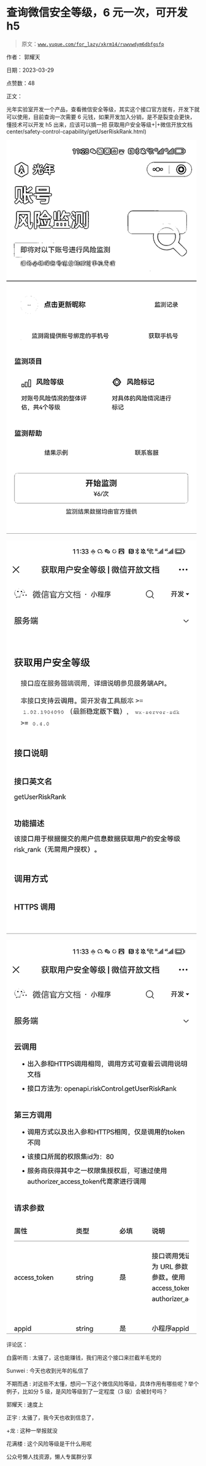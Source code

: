 # 查询微信安全等级，6 元一次，可开发 h5

> 原文：[`www.yuque.com/for_lazy/xkrm14/ruwvwdym6dbfgsfp`](https://www.yuque.com/for_lazy/xkrm14/ruwvwdym6dbfgsfp)



作者： 郭耀天



日期：2023-03-29



点赞数：48



正文：



光年实验室开发一个产品，查看微信安全等级，其实这个接口官方就有，开发下就可以使用，目前查询一次需要 6 元钱，如果开发加入分销，是不是裂变会更快，懂技术可以开发 h5 出来，应该可以搞一把 获取用户安全等级+|+微信开放文档 center/safety-control-capability/getUserRiskRank.html)



![](img/5c337960a2032857fae92499a560f5c9.png)  

![](img/c9a1c3cceafc76e68646f68ab917212d.png)  

![](img/7b26b461c8bd1f64e26da09057fa683e.png)  

评论区：



白露听雨 : 太骚了，这也能赚钱，我们用这个接口来拦截羊毛党的



Sunwei : 今天也收到光年的私信了



不期而遇 : 对这些不太懂，想问一下这个微信风险等级，具体作用有哪些呢？举个例子，比如分 5 级，是风险等级到了一定程度（3 级）会被封号吗？



郭耀天 : 速度上



正宇 : 太骚了，我今天也收到信息了，



+龙 : 这种一举报就没



花满楼 : 这个风险等级是干什么用呢



公众号懒人找资源，懒人专属群分享

